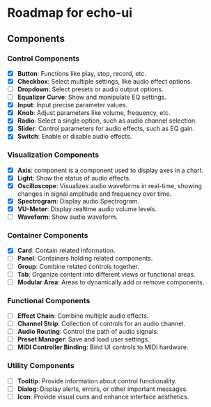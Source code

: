 # Roadmap for echo-ui

## Components

### Control Components

- [x] **Button**: Functions like play, stop, record, etc.
- [x] **Checkbox**: Select multiple settings, like audio effect options.
- [ ] **Dropdown**: Select presets or audio output options.
- [ ] **Equalizer Curve**: Show and manipulate EQ settings.
- [x] **Input**: Input precise parameter values.
- [x] **Knob**: Adjust parameters like volume, frequency, etc.
- [x] **Radio**: Select a single option, such as audio channel selection.
- [x] **Slider**: Control parameters for audio effects, such as EQ gain.
- [x] **Switch**: Enable or disable audio effects.

### Visualization Components

- [x] **Axis**: component is a component used to display axes in a chart.
- [x] **Light**: Show the status of audio effects.
- [x] **Oscilloscope**: Visualizes audio waveforms in real-time, showing changes in signal amplitude and frequency over time.
- [x] **Spectrogram**: Display audio Spectrogram.
- [x] **VU-Meter**: Display realtime audio volume levels.
- [ ] **Waveform**: Show audio waveform.

### Container Components

- [x] **Card**: Contain related information.
- [ ] **Panel**: Containers holding related components.
- [ ] **Group**: Combine related controls together.
- [ ] **Tab**: Organize content into different views or functional areas.
- [ ] **Modular Area**: Areas to dynamically add or remove components.

### Functional Components

- [ ] **Effect Chain**: Combine multiple audio effects.
- [ ] **Channel Strip**: Collection of controls for an audio channel.
- [ ] **Audio Routing**: Control the path of audio signals.
- [ ] **Preset Manager**: Save and load user settings.
- [ ] **MIDI Controller Binding**: Bind UI controls to MIDI hardware.

### Utility Components

- [ ] **Tooltip**: Provide information about control functionality.
- [ ] **Dialog**: Display alerts, errors, or other important messages.
- [ ] **Icon**: Provide visual cues and enhance interface aesthetics.
